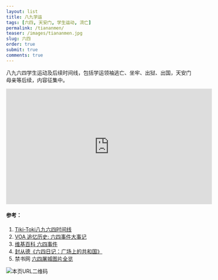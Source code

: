 ```yaml
---
layout: list
title: 八九学运
tags: [六四, 天安门, 学生运动, 流亡]
permalink: /tiananmen/
teaser: /images/tiananmen.jpg
slug: 六四
order: true
submit: true
comments: true
---
```


八九六四学生运动及后续时间线，包括学运领袖逃亡、坐牢、出狱、出国，天安门母亲等后续，内容征集中。

<div align="center">
<iframe width="560" height="315" src="https://www.youtube-nocookie.com/embed/pO4VCyXguSU" frameborder="0" allow="accelerometer; autoplay; encrypted-media; gyroscope; picture-in-picture" allowfullscreen></iframe>
</div>

#### 参考：
1. [Tiki-Toki八九六四时间线](https://www.tiki-toki.com/timeline/entry/244455/198964/)
2. [VOA 追忆历史: 六四事件大事记 ](https://www.voachinese.com/a/june-4th-chronology-95533064/492977.html)
3. [维基百科 六四事件](https://zh.wikipedia.org/zh/%E5%85%AD%E5%9B%9B%E4%BA%8B%E4%BB%B6)
4. [封从德《六四日记：广场上的共和国》](https://www.rfa.org/mandarin/zhuanlan/wenxuejinqu-cite/liusiriji)
5. 禁书网 [六四屠城图片全览](https://www.bannedbook.org/books/64photo/1.html)

![本页URL二维码](https://i.imgur.com/iPjpHL8.png)
